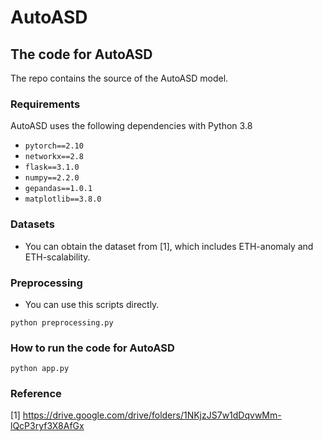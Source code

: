 # AutoASD

## The code for AutoASD

The repo contains the source of the AutoASD model.



### Requirements

AutoASD uses the following dependencies with Python 3.8

- `pytorch==2.10`
- `networkx==2.8`
- `flask==3.1.0`
- `numpy==2.2.0`
- `gepandas==1.0.1`
- `matplotlib==3.8.0`



### Datasets

- You can obtain the dataset from [1], which includes ETH-anomaly and ETH-scalability.



### Preprocessing

- You can use this scripts directly.

```
python preprocessing.py
```



### How to run the code for AutoASD

```
python app.py
```



### Reference

[1] https://drive.google.com/drive/folders/1NKjzJS7w1dDqvwMm-lQcP3ryf3X8AfGx
